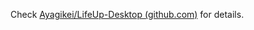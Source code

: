 Check [Ayagikei/LifeUp-Desktop (github.com)](https://github.com/Ayagikei/LifeUp-Desktop) for
details.